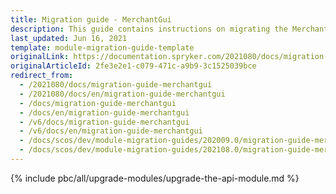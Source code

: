 ```yaml
---
title: Migration guide - MerchantGui
description: This guide contains instructions on migrating the MerchantGui module provided by Spryker to a newer version.
last_updated: Jun 16, 2021
template: module-migration-guide-template
originalLink: https://documentation.spryker.com/2021080/docs/migration-guide-merchantgui
originalArticleId: 2fe3e2e1-c079-471c-a9b9-3c1525039bce
redirect_from:
  - /2021080/docs/migration-guide-merchantgui
  - /2021080/docs/en/migration-guide-merchantgui
  - /docs/migration-guide-merchantgui
  - /docs/en/migration-guide-merchantgui
  - /v6/docs/migration-guide-merchantgui
  - /v6/docs/en/migration-guide-merchantgui
  - /docs/scos/dev/module-migration-guides/202009.0/migration-guide-merchantgui.html
  - /docs/scos/dev/module-migration-guides/202108.0/migration-guide-merchantgui.html
---
```


{% include pbc/all/upgrade-modules/upgrade-the-api-module.md %} <!-- To edit, see /_includes/pbc/all/upgrade-modules/upgrade-the-api-module.md -->
